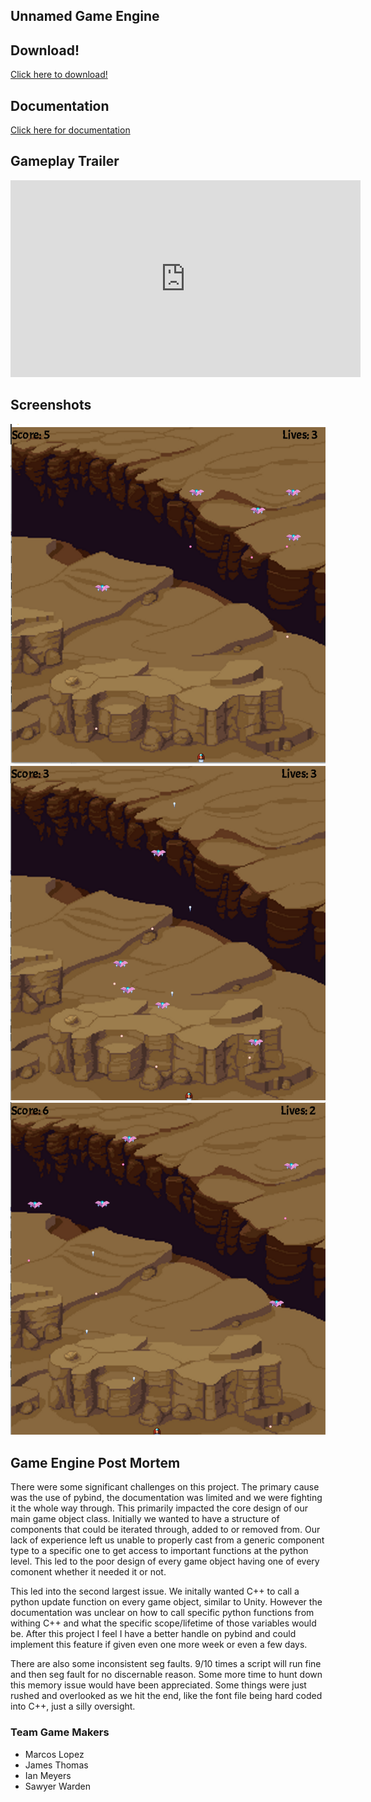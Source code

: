 ## Unnamed Game Engine


## Download!

[Click here to download!](https://drive.google.com/file/d/1PyzGENBetStNtAaP_eVr0y1MNYDckj6W/view?usp=sharing)


## Documentation
[Click here for documentation](Docs/html/index.html)

## Gameplay Trailer


<iframe width="560" height="315" src="https://www.youtube.com/embed/8ErkCVNB56s" frameborder="0" allow="accelerometer; autoplay; encrypted-media; gyroscope; picture-in-picture" allowfullscreen></iframe>



## Screenshots

![img1](/images/screenshot1.png)
![img2](/images/screenshot2.png)
![img3](/images/screenshot3.png)


## Game Engine Post Mortem
There were some significant challenges on this project. The primary cause was the use of pybind, the documentation was limited and we were fighting it the whole way through. This primarily impacted the core design of our main game object class. Initially we wanted to have a structure of components that could be iterated through, added to or removed from. Our lack of experience left us unable to properly cast from a generic component type to a specific one to get access to important functions at the python level. This led to the poor design of every game object having one of every comonent whether it needed it or not.

This led into the second largest issue. We initally wanted C++ to call a python update function on every game object, similar to Unity. However the documentation was unclear on how to call specific python functions from withing C++ and what the specific scope/lifetime of those variables would be. After this project I feel I have a better handle on pybind and could implement this feature if given even one more week or even a few days.

There are also some inconsistent seg faults. 9/10 times a script will run fine and then seg fault for no discernable reason. Some more time to hunt down this memory issue would have been appreciated. Some things were just rushed and overlooked as we hit the end, like the font file being hard coded into C++, just a silly oversight.

### Team Game Makers
- Marcos Lopez
- James Thomas
- Ian Meyers
- Sawyer Warden
